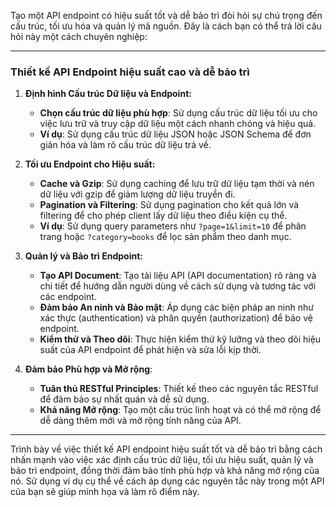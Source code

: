 Tạo một API endpoint có hiệu suất tốt và dễ bảo trì đòi hỏi sự chú trọng đến cấu trúc, tối ưu hóa và quản lý mã nguồn. Đây là cách bạn có thể trả lời câu hỏi này một cách chuyên nghiệp:

---

### Thiết kế API Endpoint hiệu suất cao và dễ bảo trì

1. **Định hình Cấu trúc Dữ liệu và Endpoint:**

   - **Chọn cấu trúc dữ liệu phù hợp**: Sử dụng cấu trúc dữ liệu tối ưu cho việc lưu trữ và truy cập dữ liệu một cách nhanh chóng và hiệu quả.
   - **Ví dụ**: Sử dụng cấu trúc dữ liệu JSON hoặc JSON Schema để đơn giản hóa và làm rõ cấu trúc dữ liệu trả về.

2. **Tối ưu Endpoint cho Hiệu suất:**

   - **Cache và Gzip**: Sử dụng caching để lưu trữ dữ liệu tạm thời và nén dữ liệu với gzip để giảm lượng dữ liệu truyền đi.
   - **Pagination và Filtering**: Sử dụng pagination cho kết quả lớn và filtering để cho phép client lấy dữ liệu theo điều kiện cụ thể.
   - **Ví dụ**: Sử dụng query parameters như `?page=1&limit=10` để phân trang hoặc `?category=books` để lọc sản phẩm theo danh mục.

3. **Quản lý và Bảo trì Endpoint:**

   - **Tạo API Document**: Tạo tài liệu API (API documentation) rõ ràng và chi tiết để hướng dẫn người dùng về cách sử dụng và tương tác với các endpoint.
   - **Đảm bảo An ninh và Bảo mật**: Áp dụng các biện pháp an ninh như xác thực (authentication) và phân quyền (authorization) để bảo vệ endpoint.
   - **Kiểm thử và Theo dõi**: Thực hiện kiểm thử kỹ lưỡng và theo dõi hiệu suất của API endpoint để phát hiện và sửa lỗi kịp thời.

4. **Đảm bảo Phù hợp và Mở rộng**:
   - **Tuân thủ RESTful Principles**: Thiết kế theo các nguyên tắc RESTful để đảm bảo sự nhất quán và dễ sử dụng.
   - **Khả năng Mở rộng**: Tạo một cấu trúc linh hoạt và có thể mở rộng để dễ dàng thêm mới và mở rộng tính năng của API.

---

Trình bày về việc thiết kế API endpoint hiệu suất tốt và dễ bảo trì bằng cách nhấn mạnh vào việc xác định cấu trúc dữ liệu, tối ưu hiệu suất, quản lý và bảo trì endpoint, đồng thời đảm bảo tính phù hợp và khả năng mở rộng của nó. Sử dụng ví dụ cụ thể về cách áp dụng các nguyên tắc này trong một API của bạn sẽ giúp minh họa và làm rõ điểm này.
